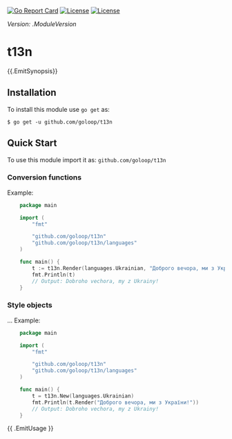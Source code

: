 [//]: # (!!!Don't modify the README.md, use `make readme` to generate it!!!)


[![Go Report Card](https://goreportcard.com/badge/github.com/goloop/scs)](https://goreportcard.com/report/github.com/goloop/scs) [![License](https://img.shields.io/badge/license-BSD-blue)](https://github.com/goloop/scs/blob/master/LICENSE) [![License](https://img.shields.io/badge/godoc-YES-green)](https://godoc.org/github.com/goloop/scs)

*Version: .ModuleVersion*


# t13n

{{.EmitSynopsis}}

## Installation

To install this module use `go get` as:

    $ go get -u github.com/goloop/t13n

## Quick Start

To use this module import it as: `github.com/goloop/t13n`

### Conversion functions

Example:

```go
    package main

    import (
        "fmt"

        "github.com/goloop/t13n"
        "github.com/goloop/t13n/languages"
    )

    func main() {
        t := t13n.Render(languages.Ukrainian, "Доброго вечора, ми з України!")
        fmt.Println(t)
        // Output: Dobroho vechora, my z Ukrainy!
    }
```

### Style objects

...
Example:

```go
    package main

    import (
        "fmt"

        "github.com/goloop/t13n"
        "github.com/goloop/t13n/languages"
    )

    func main() {
        t = t13n.New(languages.Ukrainian)
        fmt.Println(t.Render("Доброго вечора, ми з України!"))
        // Output: Dobroho vechora, my z Ukrainy!
    }
```

{{ .EmitUsage }}
